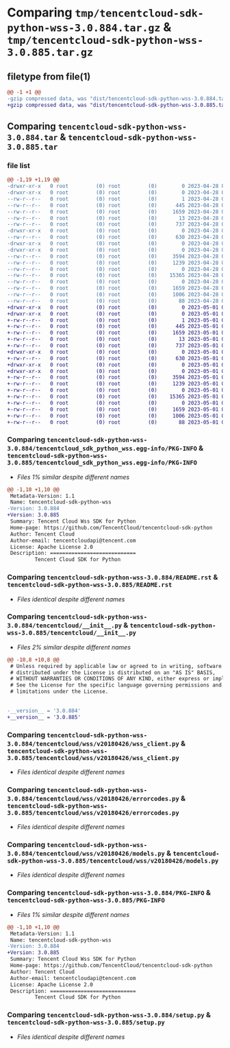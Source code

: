 # Comparing `tmp/tencentcloud-sdk-python-wss-3.0.884.tar.gz` & `tmp/tencentcloud-sdk-python-wss-3.0.885.tar.gz`

## filetype from file(1)

```diff
@@ -1 +1 @@
-gzip compressed data, was "dist/tencentcloud-sdk-python-wss-3.0.884.tar", last modified: Fri Apr 28 02:48:03 2023, max compression
+gzip compressed data, was "dist/tencentcloud-sdk-python-wss-3.0.885.tar", last modified: Mon May  1 00:59:44 2023, max compression
```

## Comparing `tencentcloud-sdk-python-wss-3.0.884.tar` & `tencentcloud-sdk-python-wss-3.0.885.tar`

### file list

```diff
@@ -1,19 +1,19 @@
-drwxr-xr-x   0 root         (0) root         (0)        0 2023-04-28 02:48:03.000000 tencentcloud-sdk-python-wss-3.0.884/
-drwxr-xr-x   0 root         (0) root         (0)        0 2023-04-28 02:48:03.000000 tencentcloud-sdk-python-wss-3.0.884/tencentcloud_sdk_python_wss.egg-info/
--rw-r--r--   0 root         (0) root         (0)        1 2023-04-28 02:48:03.000000 tencentcloud-sdk-python-wss-3.0.884/tencentcloud_sdk_python_wss.egg-info/dependency_links.txt
--rw-r--r--   0 root         (0) root         (0)      445 2023-04-28 02:48:03.000000 tencentcloud-sdk-python-wss-3.0.884/tencentcloud_sdk_python_wss.egg-info/SOURCES.txt
--rw-r--r--   0 root         (0) root         (0)     1659 2023-04-28 02:48:03.000000 tencentcloud-sdk-python-wss-3.0.884/tencentcloud_sdk_python_wss.egg-info/PKG-INFO
--rw-r--r--   0 root         (0) root         (0)       13 2023-04-28 02:48:03.000000 tencentcloud-sdk-python-wss-3.0.884/tencentcloud_sdk_python_wss.egg-info/top_level.txt
--rw-r--r--   0 root         (0) root         (0)      737 2023-04-28 02:48:03.000000 tencentcloud-sdk-python-wss-3.0.884/README.rst
-drwxr-xr-x   0 root         (0) root         (0)        0 2023-04-28 02:48:03.000000 tencentcloud-sdk-python-wss-3.0.884/tencentcloud/
--rw-r--r--   0 root         (0) root         (0)      630 2023-04-28 02:48:03.000000 tencentcloud-sdk-python-wss-3.0.884/tencentcloud/__init__.py
-drwxr-xr-x   0 root         (0) root         (0)        0 2023-04-28 02:48:03.000000 tencentcloud-sdk-python-wss-3.0.884/tencentcloud/wss/
-drwxr-xr-x   0 root         (0) root         (0)        0 2023-04-28 02:48:03.000000 tencentcloud-sdk-python-wss-3.0.884/tencentcloud/wss/v20180426/
--rw-r--r--   0 root         (0) root         (0)     3594 2023-04-28 02:48:03.000000 tencentcloud-sdk-python-wss-3.0.884/tencentcloud/wss/v20180426/wss_client.py
--rw-r--r--   0 root         (0) root         (0)     1239 2023-04-28 02:48:03.000000 tencentcloud-sdk-python-wss-3.0.884/tencentcloud/wss/v20180426/errorcodes.py
--rw-r--r--   0 root         (0) root         (0)        0 2023-04-28 02:48:03.000000 tencentcloud-sdk-python-wss-3.0.884/tencentcloud/wss/v20180426/__init__.py
--rw-r--r--   0 root         (0) root         (0)    15365 2023-04-28 02:48:03.000000 tencentcloud-sdk-python-wss-3.0.884/tencentcloud/wss/v20180426/models.py
--rw-r--r--   0 root         (0) root         (0)        0 2023-04-28 02:48:03.000000 tencentcloud-sdk-python-wss-3.0.884/tencentcloud/wss/__init__.py
--rw-r--r--   0 root         (0) root         (0)     1659 2023-04-28 02:48:03.000000 tencentcloud-sdk-python-wss-3.0.884/PKG-INFO
--rw-r--r--   0 root         (0) root         (0)     1006 2023-04-28 02:48:03.000000 tencentcloud-sdk-python-wss-3.0.884/setup.py
--rw-r--r--   0 root         (0) root         (0)       88 2023-04-28 02:48:03.000000 tencentcloud-sdk-python-wss-3.0.884/setup.cfg
+drwxr-xr-x   0 root         (0) root         (0)        0 2023-05-01 00:59:44.000000 tencentcloud-sdk-python-wss-3.0.885/
+drwxr-xr-x   0 root         (0) root         (0)        0 2023-05-01 00:59:44.000000 tencentcloud-sdk-python-wss-3.0.885/tencentcloud_sdk_python_wss.egg-info/
+-rw-r--r--   0 root         (0) root         (0)        1 2023-05-01 00:59:44.000000 tencentcloud-sdk-python-wss-3.0.885/tencentcloud_sdk_python_wss.egg-info/dependency_links.txt
+-rw-r--r--   0 root         (0) root         (0)      445 2023-05-01 00:59:44.000000 tencentcloud-sdk-python-wss-3.0.885/tencentcloud_sdk_python_wss.egg-info/SOURCES.txt
+-rw-r--r--   0 root         (0) root         (0)     1659 2023-05-01 00:59:44.000000 tencentcloud-sdk-python-wss-3.0.885/tencentcloud_sdk_python_wss.egg-info/PKG-INFO
+-rw-r--r--   0 root         (0) root         (0)       13 2023-05-01 00:59:44.000000 tencentcloud-sdk-python-wss-3.0.885/tencentcloud_sdk_python_wss.egg-info/top_level.txt
+-rw-r--r--   0 root         (0) root         (0)      737 2023-05-01 00:59:44.000000 tencentcloud-sdk-python-wss-3.0.885/README.rst
+drwxr-xr-x   0 root         (0) root         (0)        0 2023-05-01 00:59:44.000000 tencentcloud-sdk-python-wss-3.0.885/tencentcloud/
+-rw-r--r--   0 root         (0) root         (0)      630 2023-05-01 00:59:44.000000 tencentcloud-sdk-python-wss-3.0.885/tencentcloud/__init__.py
+drwxr-xr-x   0 root         (0) root         (0)        0 2023-05-01 00:59:44.000000 tencentcloud-sdk-python-wss-3.0.885/tencentcloud/wss/
+drwxr-xr-x   0 root         (0) root         (0)        0 2023-05-01 00:59:44.000000 tencentcloud-sdk-python-wss-3.0.885/tencentcloud/wss/v20180426/
+-rw-r--r--   0 root         (0) root         (0)     3594 2023-05-01 00:59:44.000000 tencentcloud-sdk-python-wss-3.0.885/tencentcloud/wss/v20180426/wss_client.py
+-rw-r--r--   0 root         (0) root         (0)     1239 2023-05-01 00:59:44.000000 tencentcloud-sdk-python-wss-3.0.885/tencentcloud/wss/v20180426/errorcodes.py
+-rw-r--r--   0 root         (0) root         (0)        0 2023-05-01 00:59:44.000000 tencentcloud-sdk-python-wss-3.0.885/tencentcloud/wss/v20180426/__init__.py
+-rw-r--r--   0 root         (0) root         (0)    15365 2023-05-01 00:59:44.000000 tencentcloud-sdk-python-wss-3.0.885/tencentcloud/wss/v20180426/models.py
+-rw-r--r--   0 root         (0) root         (0)        0 2023-05-01 00:59:44.000000 tencentcloud-sdk-python-wss-3.0.885/tencentcloud/wss/__init__.py
+-rw-r--r--   0 root         (0) root         (0)     1659 2023-05-01 00:59:44.000000 tencentcloud-sdk-python-wss-3.0.885/PKG-INFO
+-rw-r--r--   0 root         (0) root         (0)     1006 2023-05-01 00:59:44.000000 tencentcloud-sdk-python-wss-3.0.885/setup.py
+-rw-r--r--   0 root         (0) root         (0)       88 2023-05-01 00:59:44.000000 tencentcloud-sdk-python-wss-3.0.885/setup.cfg
```

### Comparing `tencentcloud-sdk-python-wss-3.0.884/tencentcloud_sdk_python_wss.egg-info/PKG-INFO` & `tencentcloud-sdk-python-wss-3.0.885/tencentcloud_sdk_python_wss.egg-info/PKG-INFO`

 * *Files 1% similar despite different names*

```diff
@@ -1,10 +1,10 @@
 Metadata-Version: 1.1
 Name: tencentcloud-sdk-python-wss
-Version: 3.0.884
+Version: 3.0.885
 Summary: Tencent Cloud Wss SDK for Python
 Home-page: https://github.com/TencentCloud/tencentcloud-sdk-python
 Author: Tencent Cloud
 Author-email: tencentcloudapi@tencent.com
 License: Apache License 2.0
 Description: ============================
         Tencent Cloud SDK for Python
```

### Comparing `tencentcloud-sdk-python-wss-3.0.884/README.rst` & `tencentcloud-sdk-python-wss-3.0.885/README.rst`

 * *Files identical despite different names*

### Comparing `tencentcloud-sdk-python-wss-3.0.884/tencentcloud/__init__.py` & `tencentcloud-sdk-python-wss-3.0.885/tencentcloud/__init__.py`

 * *Files 2% similar despite different names*

```diff
@@ -10,8 +10,8 @@
 # Unless required by applicable law or agreed to in writing, software
 # distributed under the License is distributed on an "AS IS" BASIS,
 # WITHOUT WARRANTIES OR CONDITIONS OF ANY KIND, either express or implied.
 # See the License for the specific language governing permissions and
 # limitations under the License.
 
 
-__version__ = '3.0.884'
+__version__ = '3.0.885'
```

### Comparing `tencentcloud-sdk-python-wss-3.0.884/tencentcloud/wss/v20180426/wss_client.py` & `tencentcloud-sdk-python-wss-3.0.885/tencentcloud/wss/v20180426/wss_client.py`

 * *Files identical despite different names*

### Comparing `tencentcloud-sdk-python-wss-3.0.884/tencentcloud/wss/v20180426/errorcodes.py` & `tencentcloud-sdk-python-wss-3.0.885/tencentcloud/wss/v20180426/errorcodes.py`

 * *Files identical despite different names*

### Comparing `tencentcloud-sdk-python-wss-3.0.884/tencentcloud/wss/v20180426/models.py` & `tencentcloud-sdk-python-wss-3.0.885/tencentcloud/wss/v20180426/models.py`

 * *Files identical despite different names*

### Comparing `tencentcloud-sdk-python-wss-3.0.884/PKG-INFO` & `tencentcloud-sdk-python-wss-3.0.885/PKG-INFO`

 * *Files 1% similar despite different names*

```diff
@@ -1,10 +1,10 @@
 Metadata-Version: 1.1
 Name: tencentcloud-sdk-python-wss
-Version: 3.0.884
+Version: 3.0.885
 Summary: Tencent Cloud Wss SDK for Python
 Home-page: https://github.com/TencentCloud/tencentcloud-sdk-python
 Author: Tencent Cloud
 Author-email: tencentcloudapi@tencent.com
 License: Apache License 2.0
 Description: ============================
         Tencent Cloud SDK for Python
```

### Comparing `tencentcloud-sdk-python-wss-3.0.884/setup.py` & `tencentcloud-sdk-python-wss-3.0.885/setup.py`

 * *Files identical despite different names*


